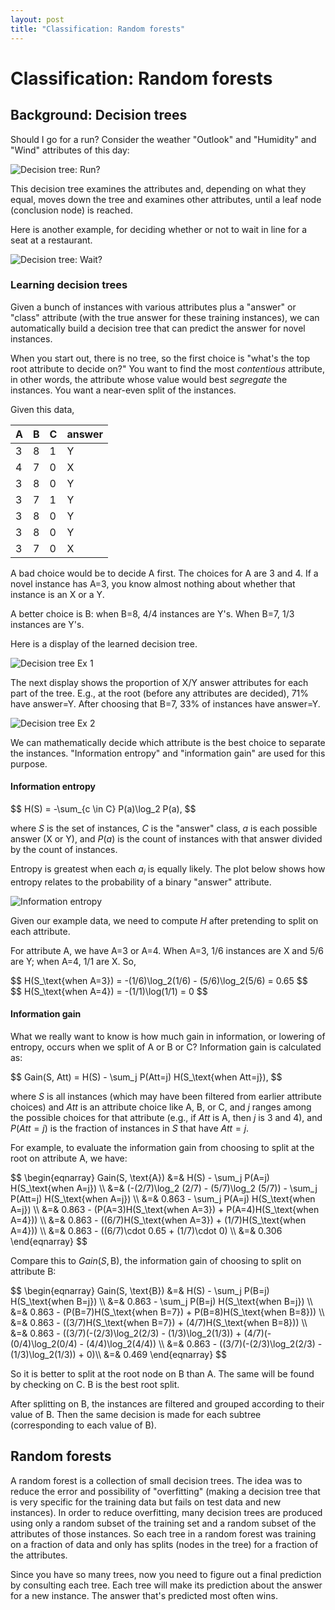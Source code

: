 ```yaml
---
layout: post
title: "Classification: Random forests"
---
```


# Classification: Random forests

## Background: Decision trees

Should I go for a run? Consider the weather "Outlook" and "Humidity" and "Wind" attributes of this day:

![Decision tree: Run?](/images/decision-tree-run.png)

This decision tree examines the attributes and, depending on what they equal, moves down the tree and examines other attributes, until a leaf node (conclusion node) is reached.

Here is another example, for deciding whether or not to wait in line for a seat at a restaurant.

![Decision tree: Wait?](/images/decision-tree-restaurant.jpg)

### Learning decision trees

Given a bunch of instances with various attributes plus a "answer" or "class" attribute (with the true answer for these training instances), we can automatically build a decision tree that can predict the answer for novel instances.

When you start out, there is no tree, so the first choice is "what's the top root attribute to decide on?" You want to find the most *contentious* attribute, in other words, the attribute whose value would best *segregate* the instances. You want a near-even split of the instances.

Given this data,

| A | B | C  | answer |
|---|---|----|--------|
| 3 | 8 | 1  | Y      |
| 4 | 7 | 0  | X      |
| 3 | 8 | 0  | Y      |
| 3 | 7 | 1  | Y      |
| 3 | 8 | 0  | Y      |
| 3 | 8 | 0  | Y      |
| 3 | 7 | 0  | X      |

A bad choice would be to decide A first. The choices for A are 3 and 4. If a novel instance has A=3, you know almost nothing about whether that instance is an X or a Y.

A better choice is B: when B=8, 4/4 instances are Y's. When B=7, 1/3 instances are Y's.

Here is a display of the learned decision tree.

![Decision tree Ex 1](/images/decision-tree-ex-1.png)

The next display shows the proportion of X/Y answer attributes for each part of the tree. E.g., at the root (before any attributes are decided), 71% have answer=Y. After choosing that B=7, 33% of instances have answer=Y.

![Decision tree Ex 2](/images/decision-tree-ex-2.png)

We can mathematically decide which attribute is the best choice to separate the instances. "Information entropy" and "information gain" are used for this purpose. 

#### Information entropy

<div>
$$
H(S) = -\sum_{c \in C} P(a)\log_2 P(a),
$$
</div>

where $S$ is the set of instances, $C$ is the "answer" class, $a$ is each possible answer (X or Y), and $P(a)$ is the count of instances with that answer divided by the count of instances.

Entropy is greatest when each $a_i$ is equally likely. The plot below shows how entropy relates to the probability of a binary "answer" attribute.

![Information entropy](/images/information-entropy.png)

Given our example data, we need to compute $H$ after pretending to split on each attribute.

For attribute A, we have A=3 or A=4. When A=3, 1/6 instances are X and 5/6 are Y; when A=4, 1/1 are X. So,

<div>
$$
H(S_\text{when A=3}) = -(1/6)\log_2(1/6) - (5/6)\log_2(5/6) = 0.65
$$
</div>

<div>
$$
H(S_\text{when A=4}) = -(1/1)\log(1/1) = 0
$$
</div>

#### Information gain

What we really want to know is how much gain in information, or lowering of entropy, occurs when we split of A or B or C? Information gain is calculated as:

<div>
$$
Gain(S, Att) = H(S) - \sum_j P(Att=j) H(S_\text{when Att=j}),
$$
</div>

where $S$ is all instances (which may have been filtered from earlier attribute choices) and $Att$ is an attribute choice like A, B, or C, and $j$ ranges among the possible choices for that attribute (e.g., if $Att$ is A, then $j$ is 3 and 4), and $P(Att=j)$ is the fraction of instances in $S$ that have $Att=j$.

For example, to evaluate the information gain from choosing to split at the root on attribute A, we have:

<div>
$$
\begin{eqnarray}
Gain(S, \text{A}) &=& H(S) - \sum_j P(A=j) H(S_\text{when A=j}) \\
&=& (-(2/7)\log_2 (2/7) - (5/7)\log_2 (5/7)) - \sum_j P(Att=j) H(S_\text{when A=j}) \\
&=& 0.863 - \sum_j P(A=j) H(S_\text{when A=j}) \\
&=& 0.863 - (P(A=3)H(S_\text{when A=3}) + P(A=4)H(S_\text{when A=4})) \\
&=& 0.863 - ((6/7)H(S_\text{when A=3}) + (1/7)H(S_\text{when A=4})) \\
&=& 0.863 - ((6/7)\cdot 0.65 + (1/7)\cdot 0) \\
&=& 0.306
\end{eqnarray}
$$
</div>

Compare this to $Gain(S, \text{B})$, the information gain of choosing to split on attribute B:

<div>
$$
\begin{eqnarray}
Gain(S, \text{B}) &=& H(S) - \sum_j P(B=j) H(S_\text{when B=j}) \\
&=& 0.863 - \sum_j P(B=j) H(S_\text{when B=j}) \\
&=& 0.863 - (P(B=7)H(S_\text{when B=7}) + P(B=8)H(S_\text{when B=8})) \\
&=& 0.863 - ((3/7)H(S_\text{when B=7}) + (4/7)H(S_\text{when B=8})) \\
&=& 0.863 - ((3/7)(-(2/3)\log_2(2/3) - (1/3)\log_2(1/3)) + (4/7)(-(0/4)\log_2(0/4) - (4/4)\log_2(4/4)) \\
&=& 0.863 - ((3/7)(-(2/3)\log_2(2/3) - (1/3)\log_2(1/3)) + 0)\\
&=& 0.469
\end{eqnarray}
$$
</div>

So it is better to split at the root node on B than A. The same will be found by checking on C. B is the best root split.

After splitting on B, the instances are filtered and grouped according to their value of B. Then the same decision is made for each subtree (corresponding to each value of B).

## Random forests

A random forest is a collection of small decision trees. The idea was to reduce the error and possibility of "overfitting" (making a decision tree that is very specific for the training data but fails on test data and new instances). In order to reduce overfitting, many decision trees are produced using only a random subset of the training set and a random subset of the attributes of those instances. So each tree in a random forest was training on a fraction of data and only has splits (nodes in the tree) for a fraction of the attributes.

Since you have so many trees, now you need to figure out a final prediction by consulting each tree. Each tree will make its prediction about the answer for a new instance. The answer that's predicted most often wins.
